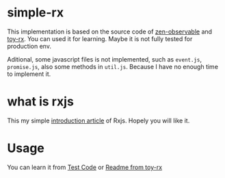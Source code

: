 # simple-rx
This implementation is based on the source code of [zen-observable](https://github.com/zenparsing/zen-observable) and [toy-rx](https://github.com/staltz/toy-rx).
You can used it for learning. Maybe it is not fully tested for production env.

Aditional, some javascript files is not implemented, such as `event.js`, `promise.js`, also some methods in `util.js`.
Because I have no enough time to implement it.

# what is rxjs
This my simple [introduction article](https://zhuanlan.zhihu.com/p/48423520) of Rxjs.
Hopely you will like it.

# Usage
You can learn it from [Test Code](./test/test.js) or [Readme from toy-rx](https://github.com/staltz/toy-rx)

